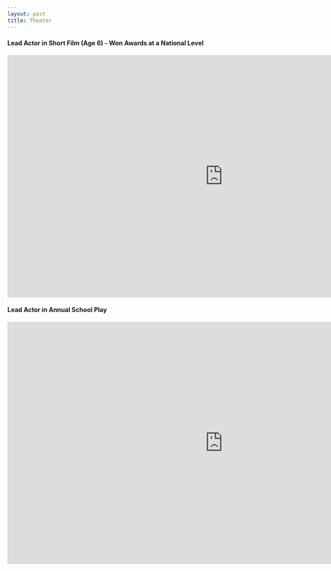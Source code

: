 ```yaml
---
layout: post
title: Theater
---
```

#### Lead Actor in Short Film (Age 6) - Won Awards at a National Level

<iframe width="974" height="548" src="https://www.youtube.com/embed/S27k1HRtLXA" title="Adrishyam - The invisible strand. Short Film" frameborder="0" allow="accelerometer; autoplay; clipboard-write; encrypted-media; gyroscope; picture-in-picture" allowfullscreen></iframe>

#### Lead Actor in Annual School Play

<iframe width="974" height="548" src="https://www.youtube.com/embed/20WbuH8Yq6I" title="Adaptation of Namukku parkkan Munthiri Thoppukal (1986 Malayalam movie by Padmarajan)" frameborder="0" allow="accelerometer; autoplay; clipboard-write; encrypted-media; gyroscope; picture-in-picture" allowfullscreen></iframe>